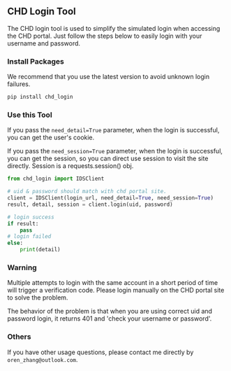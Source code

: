 ## CHD Login Tool

The CHD login tool is used to simplify the simulated login when accessing the CHD portal. Just follow the steps below to
easily login with your username and password.

### Install Packages

We recommend that you use the latest version to avoid unknown login failures.

```bash
pip install chd_login
```

### Use this Tool

If you pass the `need_detail=True` parameter, when the login is successful, you can get the user's cookie.

If you pass the `need_session=True` parameter, when the login is successful, you can get the session, so you can direct use session to visit the site directly. Session is a requests.session() obj. 

```python
from chd_login import IDSClient

# uid & password should match with chd portal site.
client = IDSClient(login_url, need_detail=True, need_session=True)
result, detail, session = client.login(uid, password)

# login success
if result:
    pass
# login failed
else:
    print(detail)
```

### Warning

Multiple attempts to login with the same account in a short period of time will trigger a verification code. Please login manually on the CHD portal site to solve the problem.

The behavior of the problem is that when you are using correct uid and password login, it returns 401 and 'check your username or password'.

### Others

If you have other usage questions, please contact me directly by `oren_zhang@outlook.com`.







